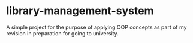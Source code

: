 # library-management-system
A simple project for the purpose of applying OOP concepts as part of my revision in preparation for going to university.
